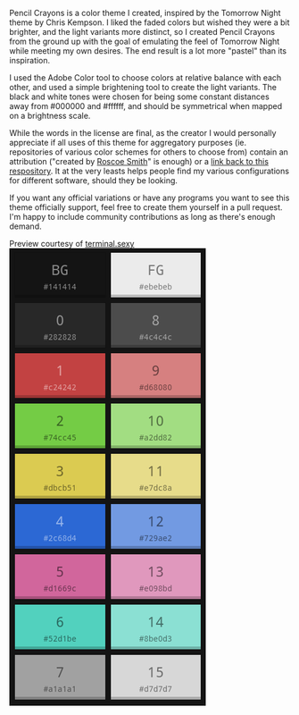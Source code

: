 Pencil Crayons is a color theme I created, inspired by the Tomorrow Night theme by Chris Kempson. I liked the faded colors but wished they were a bit brighter, and the light variants more distinct, so I created Pencil Crayons from the ground up with the goal of emulating the feel of Tomorrow Night while meeting my own desires. The end result is a lot more "pastel" than its inspiration.

I used the Adobe Color tool to choose colors at relative balance with each other, and used a simple brightening tool to create the light variants. The black and white tones were chosen for being some constant distances away from #000000 and #ffffff, and should be symmetrical when mapped on a brightness scale.

While the words in the license are final, as the creator I would personally appreciate if all uses of this theme for aggregatory purposes (ie. repositories of various color schemes for others to choose from) contain an attribution ("created by [Roscoe Smith](https://github.com/RoscoeSmith)" is enough) or a [link back to this respository](https://github.com/RoscoeSmith/pencil-crayons-theme). It at the very leasts helps people find my various configurations for different software, should they be looking.

If you want any official variations or have any programs you want to see this theme officially support, feel free to create them yourself in a pull request. I'm happy to include community contributions as long as there's enough demand.

Preview courtesy of [terminal.sexy](terminal.sexy)
![Preview image](/image.png)
